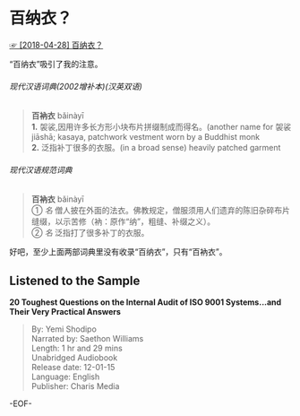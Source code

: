 # 百纳衣？  
[☞ [2018-04-28] 百纳衣？ ](https://mp.weixin.qq.com/s/Rm78fTfcwMj6WsUiNGj2nA)    
  
  
  
“百纳衣”吸引了我的注意。  
  
###### 现代汉语词典(2002增补本)(汉英双语)  
>**百衲衣** bǎinàyī  
**1.** 袈裟,因用许多长方形小块布片拼缀制成而得名。(another name for 袈裟 jiāshā; kasaya, patchwork vestment worn by a Buddhist monk  
**2.** 泛指补丁很多的衣服。(in a broad sense) heavily patched garment  
  
###### 现代汉语规范词典  
>**百衲衣** bǎinàyī  
① *名* 僧人披在外面的法衣。佛教规定，僧服须用人们遗弃的陈旧杂碎布片缝缀，以示苦修（衲：原作“纳”，粗缝、补缀之义）。  
② *名* 泛指打了很多补丁的衣服。  
  
好吧，至少上面两部词典里没有收录“百纳衣”，只有“百衲衣”。  
  
## Listened to the Sample  
**20 Toughest Questions on the Internal Audit of ISO 9001 Systems...and Their Very Practical Answers**  
>By: Yemi Shodipo  
Narrated by: Saethon Williams  
Length: 1 hr and 29 mins  
Unabridged Audiobook  
Release date: 12-01-15  
Language: English  
Publisher: Charis Media  
  
  
  
-EOF-  
